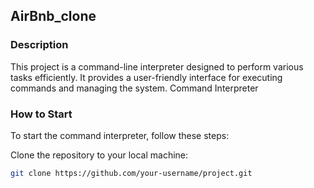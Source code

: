 ## AirBnb_clone
### Description

This project is a command-line interpreter designed to perform various tasks efficiently. It provides a user-friendly interface for executing commands and managing the system.
Command Interpreter

### How to Start

To start the command interpreter, follow these steps:

Clone the repository to your local machine:

```bash
git clone https://github.com/your-username/project.git

